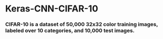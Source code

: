 # Keras-CNN-CIFAR-10

### CIFAR-10 is a dataset of 50,000 32x32 color training images, labeled over 10 categories, and 10,000 test images.
